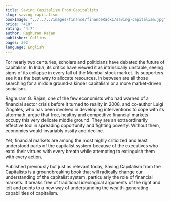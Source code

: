 ```yaml
---
title: Saving Capitalism From Capitalists
slug: saving-capitalism
bookImage: "../../../images/finance/financeRack1/saving-capitalism.jpg"
price: "410"
rating: "4.7"
author: Raghuram Rajan
publisher: Collins
pages: 392
language: English
---
```


For nearly two centuries, scholars and politicians have debated the future of capitalism. In India, its critics have viewed it as intrinsically unstable, seeing signs of its collapse in every fall of the Mumbai stock market. Its supporters see it as the best way to allocate resources. In between are all those searching for a middle ground-a kinder capitalism or a more market-driven socialism.

Raghuram G. Rajan, one of the few economists who had warned of a financial sector crisis before it turned to reality in 2008, and co-author Luigi Zingales, who has been involved in developing interventions to cope with its aftermath, argue that free, healthy and competitive financial markets occupy this very delicate middle ground. They are an extraordinarily effective tool in spreading opportunity and fighting poverty. Without them, economies would invariably ossify and decline.

Yet, financial markets are among the most highly criticized and least understood parts of the capitalist system-because of the executives who extol their virtues with every breath while attempting to extinguish them with every action.

Published previously but just as relevant today, Saving Capitalism from the Capitalists is a groundbreaking book that will radically change our understanding of the capitalist system, particularly the role of financial markets. It breaks free of traditional ideological arguments of the right and left and points to a new way of understanding the wealth-generating capabilities of capitalism.
<br/>
<br/>